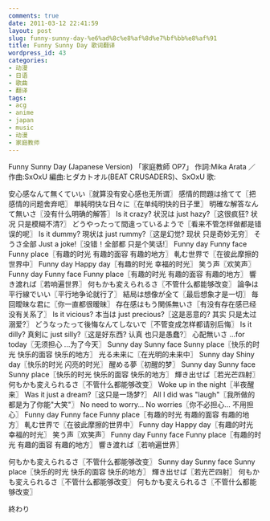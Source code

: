 ```yaml
---
comments: true
date: 2011-03-12 22:41:59
layout: post
slug: funny-sunny-day-%e6%ad%8c%e8%af%8d%e7%bf%bb%e8%af%91
title: Funny Sunny Day 歌词翻译
wordpress_id: 43
categories:
- 动漫
- 日语
- 歌曲
- 翻译
tags:
- acg
- anime
- japan
- music
- 动漫
- 家庭教师
---
```


Funny Sunny Day (Japanese Version)
「家庭教師 OP7」
作詞:Mika Arata ／ 作曲:SxOxU
編曲:ヒダカトオル(BEAT CRUSADERS)、SxOxU
歌:

安心感なんて無くていい〖就算没有安心感也无所谓〗
感情的問題は捨てて〖把感情的问题舍弃吧〗
単純明快な日々に〖在单纯明快的日子里〗
明確な解答なんて無いさ〖没有什么明确的解答〗
Is it crazy? 状況は just hazy?〖这很疯狂? 状况 只是模糊不清?〗
どうやったって間違っているようで〖看来不管怎样做都是错误的呢〗
Is it dummy? 現状は just rummy?〖这是幻觉? 现状 只是奇妙无穷〗
そうさ全部 Just a joke!〖没错！全部都 只是个笑话!〗
Funny day Funny face Funny place〖有趣的时光 有趣的面容 有趣的地方〗
軋む世界で〖在彼此摩擦的世界中〗
Funny day Happy day〖有趣的时光 幸福的时光〗
笑う声〖欢笑声〗
Funny day Funny face Funny place〖有趣的时光 有趣的面容 有趣的地方〗
響き渡れば〖若响遍世界〗
何もかも変えられるさ〖不管什么都能够改变〗
論争は平行線でいい〖平行地争论就行了〗
結局は想像が全て〖最后想象才是一切〗
毎回曖昧な君に〖你一直都很暧昧〗
存在感はもう関係無いさ〖有没有存在感已经没有关系了〗
Is it vicious? 本当は just precious?〖这是恶意的? 其实 只是太过溺爱?〗
どうなったって後悔なんてしないで〖不管变成怎样都请别后悔〗
Is it dilly? 真剣に just silly?〖这是好东西? 认真 也只是愚蠢?〗
心配無いさ ...for today〖无须担心 ...为了今天〗
Sunny day Sunny face Sunny place〖快乐的时光 快乐的面容 快乐的地方〗
光る未来に〖在光明的未来中〗
Sunny day Shiny day〖快乐的时光 闪亮的时光〗
醒める夢〖初醒的梦〗
Sunny day Sunny face Sunny place〖快乐的时光 快乐的面容 快乐的地方〗
輝き出せば〖若光芒四射〗
何もかも変えられるさ〖不管什么都能够改变〗
Woke up in the night〖半夜醒来〗
Was it just a dream?〖这只是一场梦?〗
All I did was "laugh"〖我所做的都是为了你能"大笑"〗
No need to worry... No worries〖你不必担心... 不用担心〗
Funny day Funny face Funny place〖有趣的时光 有趣的面容 有趣的地方〗
軋む世界で〖在彼此摩擦的世界中〗
Funny day Happy day〖有趣的时光 幸福的时光〗
笑う声〖欢笑声〗
Funny day Funny face Funny place〖有趣的时光 有趣的面容 有趣的地方〗
響き渡れば〖若响遍世界〗

何もかも変えられるさ〖不管什么都能够改变〗
Sunny day Sunny face Sunny place〖快乐的时光 快乐的面容 快乐的地方〗
輝き出せば〖若光芒四射〗
何もかも変えられるさ〖不管什么都能够改变〗
何もかも変えられるさ〖不管什么都能够改变〗

終わり


